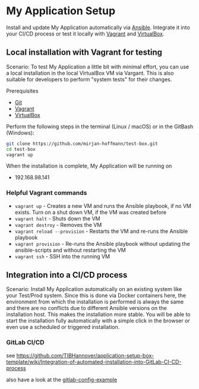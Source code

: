 # My Application Setup

Install and update My Application automatically via [Ansible](https://www.ansible.com/). Integrate it into your CI/CD process or test it locally with [Vagrant](https://www.vagrantup.com) and [VirtualBox](https://www.virtualbox.org).

## Local installation with Vagrant for testing

Scenario: To test My Application a little bit with minimal effort, you can use a local installation in the local VirtualBox VM via Vargant. This is also suitable for developers to perform "system tests" for their changes.

Prerequisites
* [Git](https://git-scm.com/downloads)
* [Vagrant](https://www.vagrantup.com/downloads.html)
* [VirtualBox](https://www.virtualbox.org/wiki/Downloads)

Perform the following steps in the terminal (Linux / macOS) or in the GitBash (Windows):
```bash
git clone https://github.com/mirjan-hoffmann/test-box.git
cd test-box
vagrant up
```

When the installation is complete, My Application will be running on
* 192.168.98.141

### Helpful Vagrant commands

* `vagrant up` - Creates a new VM and runs the Ansible playbook, if no VM exists. Turn on a shut down VM, if the VM was created before
* `vagrant halt` - Shuts down the VM
* `vagrant destroy` - Removes the VM
* `vagrant reload --provision` - Restarts the VM and re-runs the Ansible playbook 
* `vagrant provision` - Re-runs the Ansible playbook without updating the ansible-scripts and without restarting the VM
* `vagrant ssh` - SSH into the running VM

## Integration into a CI/CD process

Scenario: Install My Application automatically on an existing system like your Test/Prod system. Since this is done via Docker containers here, the environment from which the installation is performed is always the same and there are no conflicts due to different Ansible versions on the installation host. This makes the installation more stable. You will be able to start the installation fully automatically with a simple click in the browser or even use a scheduled or triggered installation.

### GitLab CI/CD

see https://github.com/TIBHannover/application-setup-box-template/wiki/Integration-of-automated-installation-into-GitLab-CI-CD-process

also have a look at the [gitlab-config-example](doc/gitlab-config-example)
